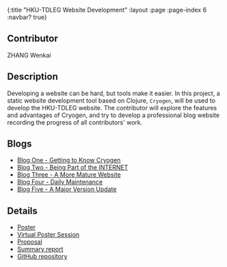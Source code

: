 {:title "HKU-TDLEG Website Development"
 :layout :page
 :page-index 6
 :navbar? true}

## Contributor
ZHANG Wenkai

## Description
Developing a website can be hard, but tools make it easier. In this project, a static website development tool based on Clojure, ```Cryogen```, will be used to develop the HKU-TDLEG website. The contributor will explore the features and advantages of Cryogen, and try to develop a professional blog website recording the progress of all contributors' work.

## Blogs
- [Blog One - Getting to Know Cryogen](/posts-output/2022-01-10-Blog-Post-ZHANG-Wenkai/2022-01-10-Blog-Post-ZHANG-Wenkai)
- [Blog Two - Being Part of the INTERNET](/posts-output/2022-01-24-Blog-Post-ZHANG-Wenkai/2022-01-24-Blog-Post-ZHANG-Wenkai)
- [Blog Three - A More Mature Website](/posts-output/2022-02-11-Blog-Post-ZHANG-Wenkai/2022-02-11-Blog-Post-ZHANG-Wenkai)
- [Blog Four - Daily Maintenance](/posts-output/2022-03-01-Blog-Post-ZHANG-Wenkai/2022-03-01-Blog-Post-ZHANG-Wenkai)
- [Blog Five - A Major Version Update](/posts-output/2022-03-18-Blog-Post-ZHANG-Wenkai/2022-03-18-Blog-Post-ZHANG-Wenkai)

## Details
- [Poster](/pdf/Poster-ZHANG-Wenkai.pdf)
- [Virtual Poster Session](/mp4/Presentation-ZHANG-Wenkai.mp4)
- [Proposal](/pdf/Proposal-ZHANG-Wenkai.pdf)
- [Summary report](/pdf/Report-ZHANG-Wenkai.pdf)
- [GitHub repository](https://github.com/clojure-finance/HKU-TDLEG-website)